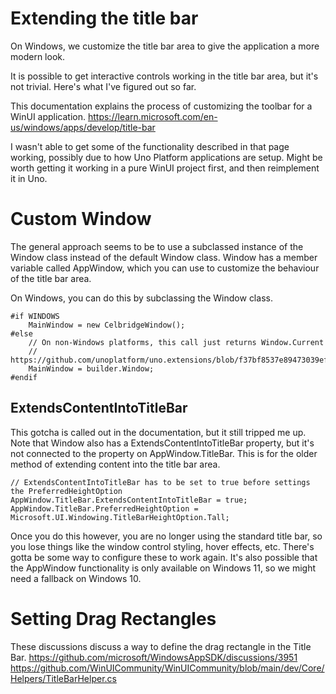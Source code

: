 # Extending the title bar

On Windows, we customize the title bar area to give the application a more modern look.

It is possible to get interactive controls working in the title bar area, but it's not trivial. Here's what I've figured out so far.

This documentation explains the process of customizing the toolbar for a WinUI application.
https://learn.microsoft.com/en-us/windows/apps/develop/title-bar

I wasn't able to get some of the functionality described in that page working, possibly due to how Uno Platform applications are setup. Might be worth getting it working in a pure WinUI project first, and then reimplement it in Uno.

# Custom Window

The general approach seems to be to use a subclassed instance of the Window class instead of the default Window class.
Window has a member variable called AppWindow, which you can use to customize the behaviour of the title bar area.

On Windows, you can do this by subclassing the Window class.
```
#if WINDOWS
    MainWindow = new CelbridgeWindow();
#else
    // On non-Windows platforms, this call just returns Window.Current        
    // https://github.com/unoplatform/uno.extensions/blob/f37bf8537e89473039ef0ee93592828f73d29553/src/Uno.Extensions.Hosting.UI/ApplicationBuilder.cs
    MainWindow = builder.Window;
#endif
```

## ExtendsContentIntoTitleBar

This gotcha is called out in the documentation, but it still tripped me up. Note that Window also has a ExtendsContentIntoTitleBar property, but it's not connected to the property on AppWindow.TitleBar. This is for the older method of extending content into the title bar area. 

```
// ExtendsContentIntoTitleBar has to be set to true before settings the PreferredHeightOption
AppWindow.TitleBar.ExtendsContentIntoTitleBar = true;
AppWindow.TitleBar.PreferredHeightOption = Microsoft.UI.Windowing.TitleBarHeightOption.Tall;
```

Once you do this however, you are no longer using the standard title bar, so you lose things like the window control styling,
hover effects, etc. There's gotta be some way to configure these to work again. It's also possible that the AppWindow functionality is only available on Windows 11, so we might need a fallback on Windows 10.

# Setting Drag Rectangles

These discussions discuss a way to define the drag rectangle in the Title Bar.
https://github.com/microsoft/WindowsAppSDK/discussions/3951
https://github.com/WinUICommunity/WinUICommunity/blob/main/dev/Core/Helpers/TitleBarHelper.cs
